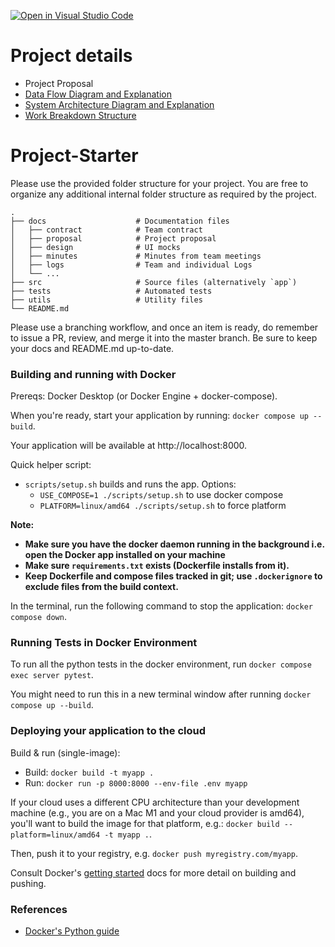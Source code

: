 [![Open in Visual Studio Code](https://classroom.github.com/assets/open-in-vscode-2e0aaae1b6195c2367325f4f02e2d04e9abb55f0b24a779b69b11b9e10269abc.svg)](https://classroom.github.com/online_ide?assignment_repo_id=20539381&assignment_repo_type=AssignmentRepo)

# Project details
- Project Proposal
- [Data Flow Diagram and Explanation](docs/DFD.md)
- [System Architecture Diagram and Explanation](docs/plan/System_Architecture_Diagram.md)
 - [Work Breakdown Structure](docs/plan/Work%20Breakdown%20Structure.md)

# Project-Starter
Please use the provided folder structure for your project. You are free to organize any additional internal folder structure as required by the project. 

```
.
├── docs                    # Documentation files
│   ├── contract            # Team contract
│   ├── proposal            # Project proposal 
│   ├── design              # UI mocks
│   ├── minutes             # Minutes from team meetings
│   ├── logs                # Team and individual Logs
│   └── ...          
├── src                     # Source files (alternatively `app`)
├── tests                   # Automated tests 
├── utils                   # Utility files
└── README.md
```

Please use a branching workflow, and once an item is ready, do remember to issue a PR, review, and merge it into the master branch.
Be sure to keep your docs and README.md up-to-date.

### Building and running with Docker

Prereqs: Docker Desktop (or Docker Engine + docker-compose).

When you're ready, start your application by running:
`docker compose up --build`.

Your application will be available at http://localhost:8000.

Quick helper script:
- `scripts/setup.sh` builds and runs the app. Options:
  - `USE_COMPOSE=1 ./scripts/setup.sh` to use docker compose
  - `PLATFORM=linux/amd64 ./scripts/setup.sh` to force platform

**Note:**
- **Make sure you have the docker daemon running in the background i.e. open the Docker app installed on your machine**
- **Make sure `requirements.txt` exists (Dockerfile installs from it).**
- **Keep Dockerfile and compose files tracked in git; use `.dockerignore` to exclude files from the build context.**

In the terminal, run the following command to stop the application: `docker compose down`.

### Running Tests in Docker Environment
To run all the python tests in the docker environment, run `docker compose exec server pytest`.

You might need to run this in a new terminal window after running `docker compose up --build`.

### Deploying your application to the cloud

Build & run (single-image):
- Build: `docker build -t myapp .`
- Run: `docker run -p 8000:8000 --env-file .env myapp`

If your cloud uses a different CPU architecture than your development
machine (e.g., you are on a Mac M1 and your cloud provider is amd64),
you'll want to build the image for that platform, e.g.:
`docker build --platform=linux/amd64 -t myapp .`.

Then, push it to your registry, e.g. `docker push myregistry.com/myapp`.

Consult Docker's [getting started](https://docs.docker.com/go/get-started-sharing/)
docs for more detail on building and pushing.

### References
* [Docker's Python guide](https://docs.docker.com/language/python/)